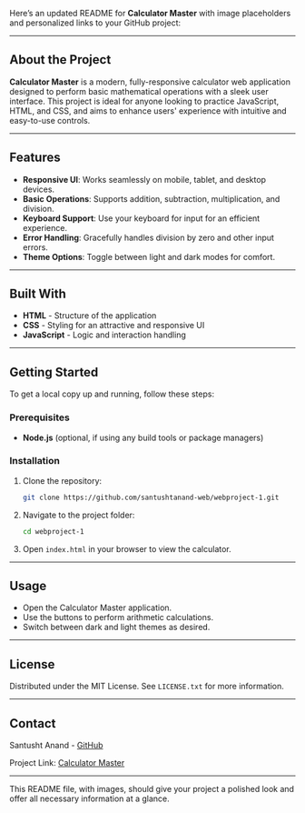 Here’s an updated README for **Calculator Master** with image placeholders and personalized links to your GitHub project:

---

## About the Project

**Calculator Master** is a modern, fully-responsive calculator web application designed to perform basic mathematical operations with a sleek user interface. This project is ideal for anyone looking to practice JavaScript, HTML, and CSS, and aims to enhance users' experience with intuitive and easy-to-use controls.

---

## Features

- **Responsive UI**: Works seamlessly on mobile, tablet, and desktop devices.
- **Basic Operations**: Supports addition, subtraction, multiplication, and division.
- **Keyboard Support**: Use your keyboard for input for an efficient experience.
- **Error Handling**: Gracefully handles division by zero and other input errors.
- **Theme Options**: Toggle between light and dark modes for comfort.

---

## Built With

- **HTML** - Structure of the application
- **CSS** - Styling for an attractive and responsive UI
- **JavaScript** - Logic and interaction handling

---


## Getting Started

To get a local copy up and running, follow these steps:

### Prerequisites

- **Node.js** (optional, if using any build tools or package managers)

### Installation

1. Clone the repository:
   ```sh
   git clone https://github.com/santushtanand-web/webproject-1.git
   ```
2. Navigate to the project folder:
   ```sh
   cd webproject-1
   ```
3. Open `index.html` in your browser to view the calculator.

---

## Usage

- Open the Calculator Master application.
- Use the buttons to perform arithmetic calculations.
- Switch between dark and light themes as desired.

---

## License

Distributed under the MIT License. See `LICENSE.txt` for more information.

---

## Contact

Santusht Anand - [GitHub](https://github.com/santushtanand-web)

Project Link: [Calculator Master](https://github.com/santushtanand-web/webproject-1)

---

This README file, with images, should give your project a polished look and offer all necessary information at a glance.
